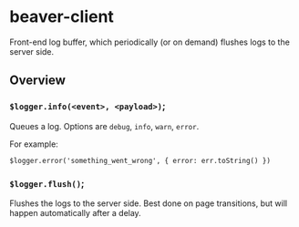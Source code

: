 beaver-client
=============

Front-end log buffer, which periodically (or on demand) flushes logs to the server side.

Overview
---------------------

### `$logger.info(<event>, <payload>)`;

Queues a log. Options are `debug`, `info`, `warn`, `error`.

For example:

`$logger.error('something_went_wrong', { error: err.toString() })`

### `$logger.flush()`;

Flushes the logs to the server side. Best done on page transitions, but will happen automatically after a delay.
